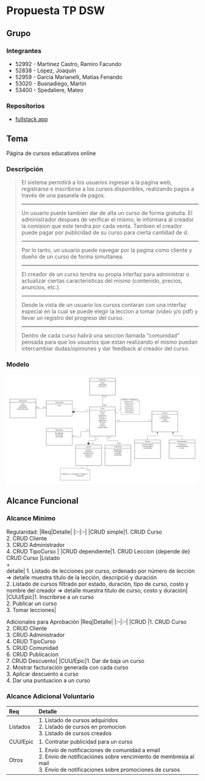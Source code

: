 # Propuesta TP DSW

## Grupo
### Integrantes
* 52992 - Martinez Castro, Ramiro Facundo
* 52838 - López, Joaquín
* 52959 - García Marianelli, Matías Fenando
* 53020 - Busnadiego, Martín
* 53400 - Spedaliere, Mateo

### Repositorios
* [fullstack app](https://github.com/Ramiro-Mc/dsw-fullstack-app)

## Tema

Página de cursos educativos online 

### Descripción

> El sistema permitirá a los usuarios ingresar a la pagina web, registrarse e inscribirse a los cursos disponibles, realizando pagos a través de una pasarela de pagos.
>***
> Un usuario puede tambien dar de alta un curso de forma gratuita. El administrador despues de verificar el mismo, le informara al creador la comision que este tendra por cada venta. Tambien el creador puede pagar por publicidad de su curso para cierta cantidad de d.
>***
>Por lo tanto, un usuario puede navegar por la pagina como cliente y dueño de un curso de forma simultanea.
>***
> El creador de un curso tendra su propia interfaz para administrar o actualizar ciertas caracteristicas del mismo (contenido, precios, anuncios, etc.).
>***
> Desde la vista de un usuario los cursos contaran con una interfaz especial en la cual se puede elegir la leccion a tomar (video y/o pdf) y llevar un registro del progreso del curso.
>***
>Dentro de cada curso habrá una seccion llamada "comunidad" pensada para que los usuarios que estan realizando el mismo puedan intercambiar dudas/opiniones y dar feedback al creador del curso.

### Modelo
![Relative](/diagrama.png)

## Alcance Funcional 

### Alcance Mínimo


Regularidad:
|Req|Detalle|
|:-|:-|
|CRUD simple|1. CRUD Curso<br>2. CRUD Cliente <br> 3. CRUD Administrador <br> 4. CRUD TipoCurso |
|CRUD dependiente|1. CRUD Leccion {depende de} CRUD Curso
|Listado<br>+<br>detalle| 1. Listado de lecciones por curso, ordenado por número de lección => detalle muestra título de la lección, descripció y duración<br> 2. Listado de cursos filtrado por estado, duración, tipo de curso, costo y nombre del creador => detalle muestra titulo de curso, costo y duración|
|CUU/Epic|1. Inscribirse a un curso<br>2. Publicar un curso <br> 3. Tomar lecciones|


Adicionales para Aprobación
|Req|Detalle|
|:-|:-|
|CRUD |1. CRUD Curso<br>2. CRUD Cliente<br>3. CRUD Administrador<br>4. CRUD TipoCurso<br>5. CRUD Comunidad <br>6. CRUD Publicacion <br>7. CRUD Descuento|
|CUU/Epic|1. Dar de baja un curso<br>2. Mostrar facturación generada con cada curso<br>3. Aplicar descuento a curso <br> 4. Dar una puntuacion a un curso


### Alcance Adicional Voluntario

|Req|Detalle|
|:-|:-|
|Listados |1. Listado de cursos adquiridos<br>2. Listado de cursos en promocion<br>3. Listado de cursos creados|
|CUU/Epic|1. Contratar publicidad para un curso<br>|
|Otros|1. Envío de notificaciones de comunidad a email <br>2. Envio de notificaciones sobre vencimiento de membresia al mail<br>3. Envio de notificaciones sobre promociones de cursos|


